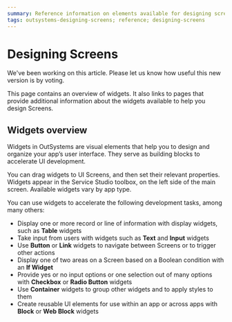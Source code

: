 ```yaml
---
summary: Reference information on elements available for designing screens.
tags: outsystems-designing-screens; reference; designing-screens
---
```


# Designing Screens

<div class="info" markdown="1">

We've been working on this article. Please let us know how useful this new version is by voting.

</div>

This page contains an overview of widgets. It also links to pages that provide additional information about the widgets available to help you design Screens.

## Widgets overview
Widgets in OutSystems are visual elements that help you to design and organize your app’s user interface. They serve as building blocks to accelerate UI development. 

You can drag widgets to UI Screens, and then set their relevant properties. Widgets appear in the Service Studio toolbox, on the left side of the main screen. Available widgets vary by app type. 

You can use widgets to accelerate the following development tasks, among many others:

* Display one or more record or line of information with display widgets, such as **Table** widgets
* Take input from users with widgets such as **Text** and **Input** widgets
* Use **Button** or **Link** widgets to navigate between Screens or to trigger other actions
* Display one of two areas on a Screen based on a Boolean condition with an **If Widget**
* Provide yes or no input options or one selection out of many options with 
**Checkbox** or **Radio Button** widgets 
* Use **Container** widgets to group other widgets and to apply styles to them 
* Create reusable UI elements for use within an app or across apps with **Block** or **Web Block** widgets


